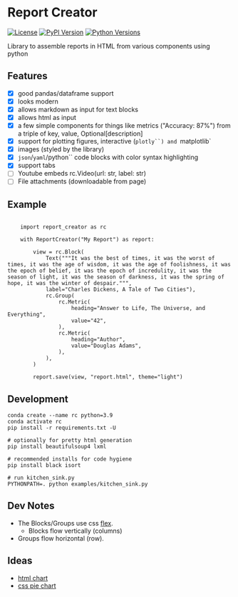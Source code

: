 # Report Creator

[![License](https://img.shields.io/badge/license-Apache-blue.svg?style=for-the-badge)](https://www.apache.org/licenses/LICENSE-2.0)
[![PyPI Version](https://img.shields.io/pypi/v/report_creator.svg?style=for-the-badge&color=blue)](https://pypi.org/project/report_creator)
[![Python Versions](https://img.shields.io/pypi/pyversions/report_creator.svg?logo=python&logoColor=white&style=for-the-badge)](https://pypi.org/project/report_creator)

Library to assemble reports in HTML from various components using python

## Features

* [x] good pandas/dataframe support
* [x] looks modern
* [x] allows markdown as input for text blocks
* [x] allows html as input
* [x] a few simple components for things like metrics ("Accuracy: 87%") from a triple of key, value, Optional[description]
* [x] support for plotting figures, interactive (`plotly``) and `matplotlib`
* [x] images (styled by the library)
* [x] `json`/`yaml`/python`` code blocks with color syntax highlighting
* [x] support tabs
* [ ] Youtube embeds rc.Video(url: str, label: str)
* [ ] File attachments (downloadable from page)

## Example

``` .python

    import report_creator as rc

    with ReportCreator("My Report") as report:

        view = rc.Block(
            Text("""It was the best of times, it was the worst of times, it was the age of wisdom, it was the age of foolishness, it was the epoch of belief, it was the epoch of incredulity, it was the season of light, it was the season of darkness, it was the spring of hope, it was the winter of despair.""", 
            label="Charles Dickens, A Tale of Two Cities"),
            rc.Group(
                rc.Metric(
                    heading="Answer to Life, The Universe, and Everything",
                    value="42",
                ),
                rc.Metric(
                    heading="Author",
                    value="Douglas Adams",
                ),                
            ),
        )

        report.save(view, "report.html", theme="light")
```

## Development

``` .python
conda create --name rc python=3.9
conda activate rc
pip install -r requirements.txt -U

# optionally for pretty html generation
pip install beautifulsoup4 lxml

# recommended installs for code hygiene
pip install black isort

# run kitchen_sink.py
PYTHONPATH=. python examples/kitchen_sink.py
```

## Dev Notes

* The Blocks/Groups use css [flex](https://css-tricks.com/snippets/css/a-guide-to-flexbox/).
  * Blocks flow vertically (columns)
* Groups flow horizontal (row).

## Ideas

* [html chart](https://codepen.io/sean_codes/pen/VNQVJE)
* [css pie chart](https://codepen.io/t_afif/pen/XWaPXZO)